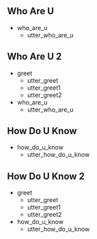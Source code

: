 ## Who Are U
* who_are_u
    - utter_who_are_u

## Who Are U 2
* greet
    - utter_greet
    - utter_greet1
    - utter_greet2
* who_are_u
    - utter_who_are_u

## How Do U Know
* how_do_u_know
    - utter_how_do_u_know

## How Do U Know 2
* greet
    - utter_greet
    - utter_greet1
    - utter_greet2
* how_do_u_know
    - utter_how_do_u_know
